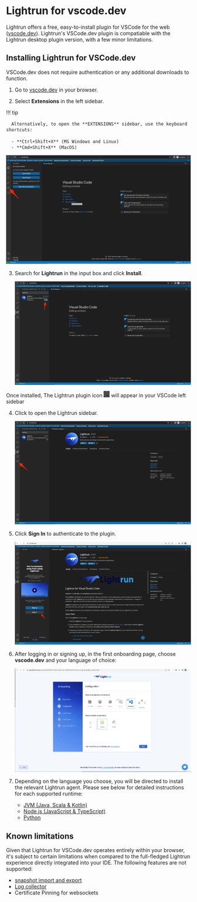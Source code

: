 # Lightrun for vscode.dev

Lightrun offers a free, easy-to-install plugin for VSCode for the web ([vscode.dev](https://vscode.dev/)). Lightrun's VSCode.dev plugin is compatiable with the Lightrun desktop plugin version, with a few minor limitations.

## Installing Lightrun for VSCode.dev

VSCode.dev does not require authentication or any additional downloads to function.

1. Go to [vscode.dev](https://vscode.dev/) in your browser.

2. Select **Extensions** in the left sidebar.
  
  !!! tip

      Alternatively, to open the **EXTENSIONS** sidebar, use the keyboard shortcuts:
        
      - **Ctrl+Shift+X** (MS Windows and Linux)
      - **Cmd+Shift+X** (MacOS)

  ![Open The Extension Sidebar --half](/assets/images/vscode/vscode-dev-get-started.png)

3. Search for **Lightrun** in the input box and click **Install**.

    ![Install Lightrun --half](/assets/images/vscode/vscode-dev-install-lightrun.png)


  Once installed, The Lightrun plugin icon ![Lightun VSCode plugin icon](../assets/images/vscode/vscode-plugin-icon.png) will appear in your VSCode left sidebar 
  
4. Click to open the Lightrun sidebar.

    ![Open Lightrun Sidebar --half](/assets/images/vscode/vscode-dev-lightrun-sidebar-icon.png)

5. Click **Sign In** to authenticate to the plugin.

    ![Sign in to Lightrun --half](/assets/images/vscode/vscode-dev-sign-in.png)
      

1. After logging in or signing up, in the first onboarding page, choose **vscode.dev** and your language of choice:
 
    ![Select IDE and Language --half](/assets/images/vscode/vscode-dev-ide-selection.png) 
  
2. Depending on the language you choose, you will be directed to install the relevant Lightrun agent.    Please see below for detailed instructions for each supported runtime:

   - [JVM (Java, Scala & Kotlin)](../jvm/agent.md)
   - [Node.js (JavaScript & TypeScript)](../node/agent.md)
   - [Python](../python/agent.md)

## Known limitations

Given that Lightrun for VSCode.dev operates entirely within your browser, it's subject to certain limitations when compared to the full-fledged Lightrun experience directly integrated into your IDE. The following features are not supported:

- [snapshot import and export](/vscode/vscode-plugin-snapshots/#exporting-snapshot-data)
- [Log collector](/data-logs/)
- Certificate Pinning for websockets